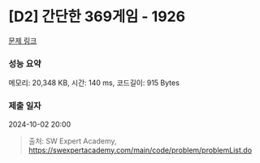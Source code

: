 # [D2] 간단한 369게임 - 1926 

[문제 링크](https://swexpertacademy.com/main/code/problem/problemDetail.do?contestProbId=AV5PTeo6AHUDFAUq) 

### 성능 요약

메모리: 20,348 KB, 시간: 140 ms, 코드길이: 915 Bytes

### 제출 일자

2024-10-02 20:00



> 출처: SW Expert Academy, https://swexpertacademy.com/main/code/problem/problemList.do